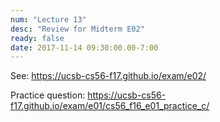 ```yaml
---
num: "Lecture 13"
desc: "Review for Midterm E02"
ready: false
date: 2017-11-14 09:30:00.00-7:00
---
```


See: <https://ucsb-cs56-f17.github.io/exam/e02/>

Practice question:  <https://ucsb-cs56-f17.github.io/exam/e01/cs56_f16_e01_practice_c/>
